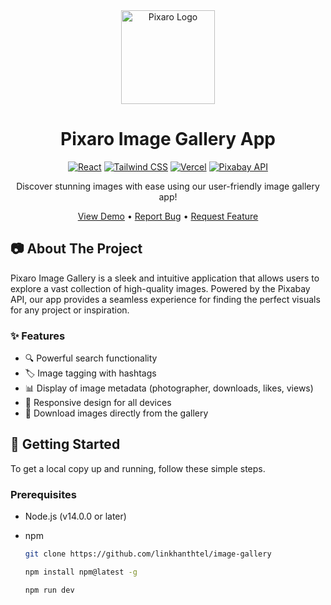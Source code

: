 <div align="center">
  <img src="/placeholder.svg?height=150&width=150" alt="Pixaro Logo" width="150"/>

  # Pixaro Image Gallery App

  [![React](https://img.shields.io/badge/React-20232A?style=for-the-badge&logo=react&logoColor=61DAFB)](https://reactjs.org/)
  [![Tailwind CSS](https://img.shields.io/badge/Tailwind_CSS-38B2AC?style=for-the-badge&logo=tailwind-css&logoColor=white)](https://tailwindcss.com/)
  [![Vercel](https://img.shields.io/badge/Vercel-000000?style=for-the-badge&logo=vercel&logoColor=white)](https://vercel.com/)
  [![Pixabay API](https://img.shields.io/badge/Pixabay-API-2EC66D?style=for-the-badge)](https://pixabay.com/api/docs/)

  Discover stunning images with ease using our user-friendly image gallery app!

  [View Demo](https://image-gallery-silk.vercel.app/) • [Report Bug](https://github.com/linkhanthtel/image-gallery) • [Request Feature](https://github.com/linkhanthtel/image-gallery)

</div>

## 📷 About The Project

Pixaro Image Gallery is a sleek and intuitive application that allows users to explore a vast collection of high-quality images. Powered by the Pixabay API, our app provides a seamless experience for finding the perfect visuals for any project or inspiration.

### ✨ Features

- 🔍 Powerful search functionality
- 🏷️ Image tagging with hashtags
- 📊 Display of image metadata (photographer, downloads, likes, views)
- 📱 Responsive design for all devices
- 💾 Download images directly from the gallery

## 🚀 Getting Started

To get a local copy up and running, follow these simple steps.

### Prerequisites

- Node.js (v14.0.0 or later)
- npm
  ```sh
  git clone https://github.com/linkhanthtel/image-gallery
  ```

  ```sh
  npm install npm@latest -g
  ```

  ```sh
  npm run dev
  ```

